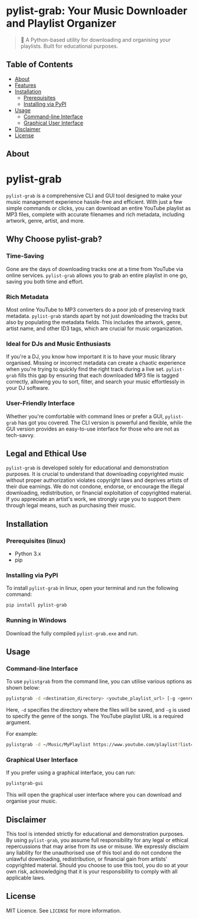 # pylist-grab: Your Music Downloader and Playlist Organizer

> 🎵 A Python-based utility for downloading and organising your playlists. Built for educational purposes.

## Table of Contents

- [About](#about)
- [Features](#features)
- [Installation](#installation)
  - [Prerequisites](#prerequisites)
  - [Installing via PyPI](#installing-via-pypi)
- [Usage](#usage)
  - [Command-line Interface](#command-line-interface)
  - [Graphical User Interface](#graphical-user-interface)
- [Disclaimer](#disclaimer)
- [License](#license)

## About

# pylist-grab

`pylist-grab` is a comprehensive CLI and GUI tool designed to make your music management experience hassle-free and efficient. With just a few simple commands or clicks, you can download an entire YouTube playlist as MP3 files, complete with accurate filenames and rich metadata, including artwork, genre, artist, and more.

## Why Choose pylist-grab?

### Time-Saving
Gone are the days of downloading tracks one at a time from YouTube via online services. `pylist-grab` allows you to grab an entire playlist in one go, saving you both time and effort.

### Rich Metadata
Most online YouTube to MP3 converters do a poor job of preserving track metadata. `pylist-grab` stands apart by not just downloading the tracks but also by populating the metadata fields. This includes the artwork, genre, artist name, and other ID3 tags, which are crucial for music organization.

### Ideal for DJs and Music Enthusiasts
If you're a DJ, you know how important it is to have your music library organised. Missing or incorrect metadata can create a chaotic experience when you're trying to quickly find the right track during a live set. `pylist-grab` fills this gap by ensuring that each downloaded MP3 file is tagged correctly, allowing you to sort, filter, and search your music effortlessly in your DJ software.

### User-Friendly Interface
Whether you're comfortable with command lines or prefer a GUI, `pylist-grab` has got you covered. The CLI version is powerful and flexible, while the GUI version provides an easy-to-use interface for those who are not as tech-savvy.

## Legal and Ethical Use
`pylist-grab` is developed solely for educational and demonstration purposes. It is crucial to understand that downloading copyrighted music without proper authorization violates copyright laws and deprives artists of their due earnings. We do not condone, endorse, or encourage the illegal downloading, redistribution, or financial exploitation of copyrighted material. If you appreciate an artist's work, we strongly urge you to support them through legal means, such as purchasing their music.

## Installation

### Prerequisites (linux)

- Python 3.x
- pip

### Installing via PyPI

To install `pylist-grab` in linux, open your terminal and run the following command:

```bash
pip install pylist-grab
```
### Running in Windows

Download the fully compiled `pylist-grab.exe` and run. 

## Usage

### Command-line Interface

To use `pylistgrab` from the command line, you can utilise various options as shown below:

```bash
pylistgrab -d <destination_directory> <youtube_playlist_url> [-g <genre>]
```

Here, `-d` specifies the directory where the files will be saved, and `-g` is used to specify the genre of the songs. The YouTube playlist URL is a required argument.

For example:

```bash
pylistgrab -d ~/Music/MyPlaylist https://www.youtube.com/playlist?list=PLxxxxxx -g "Pop"
```

### Graphical User Interface

If you prefer using a graphical interface, you can run:

```bash
pylistgrab-gui
```

This will open the graphical user interface where you can download and organise your music.

## Disclaimer

This tool is intended strictly for educational and demonstration purposes. By using `pylist-grab`, you assume full responsibility for any legal or ethical repercussions that may arise from its use or misuse. We expressly disclaim any liability for the unauthorised use of this tool and do not condone the unlawful downloading, redistribution, or financial gain from artists' copyrighted material. Should you choose to use this tool, you do so at your own risk, acknowledging that it is your responsibility to comply with all applicable laws.
## License

MIT Licence. See `LICENSE` for more information.

